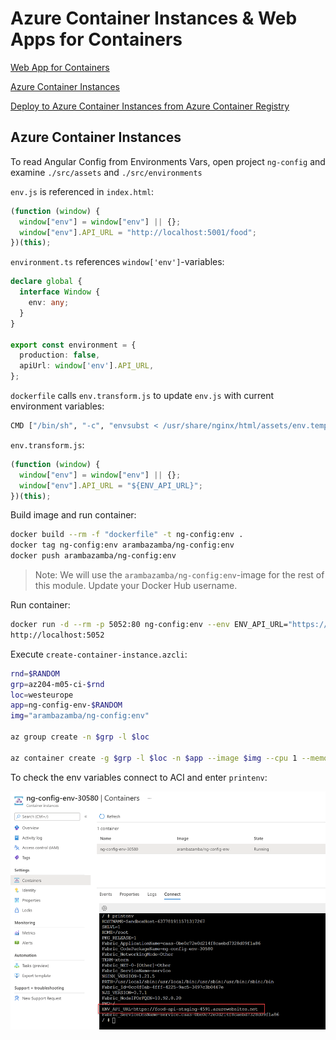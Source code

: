 # Azure Container Instances & Web Apps for Containers

[Web App for Containers](https://docs.microsoft.com/en-us/azure/app-service/containers/)

[Azure Container Instances](https://docs.microsoft.com/en-us/azure/container-instances/)

[Deploy to Azure Container Instances from Azure Container Registry](https://docs.microsoft.com/en-us/azure/container-instances/container-instances-using-azure-container-registry)

## Azure Container Instances

To read Angular Config from Environments Vars, open project `ng-config` and examine `./src/assets` and `./src/environments`

`env.js` is referenced in `index.html`:
```typescript
(function (window) {
  window["env"] = window["env"] || {};
  window["env"].API_URL = "http://localhost:5001/food";
})(this);
```

`environment.ts` references `window['env']`-variables:
```typescript
declare global {
  interface Window {
    env: any;
  }
}

export const environment = {
  production: false,
  apiUrl: window['env'].API_URL,
};
```

`dockerfile` calls `env.transform.js` to update `env.js` with current environment variables:

```bash
CMD ["/bin/sh", "-c", "envsubst < /usr/share/nginx/html/assets/env.template.js > /usr/share/nginx/html/assets/env.js && exec nginx -g 'daemon off;'"]
```

`env.transform.js`:
```typescript
(function (window) {
  window["env"] = window["env"] || {};
  window["env"].API_URL = "${ENV_API_URL}";
})(this);
```

Build image and run container:

```bash
docker build --rm -f "dockerfile" -t ng-config:env .
docker tag ng-config:env arambazamba/ng-config:env
docker push arambazamba/ng-config:env
```

>Note: We will use the `arambazamba/ng-config:env`-image for the rest of this module. Update your Docker Hub username.

Run container:

```bash
docker run -d --rm -p 5052:80 ng-config:env --env ENV_API_URL="https://food-api-staging-4591.azurewebsites.net"
http://localhost:5052
```

Execute `create-container-instance.azcli`:

```bash
rnd=$RANDOM
grp=az204-m05-ci-$rnd
loc=westeurope
app=ng-config-env-$RANDOM
img="arambazamba/ng-config:env"

az group create -n $grp -l $loc

az container create -g $grp -l $loc -n $app --image $img --cpu 1 --memory 1 --dns-name-label $app --port 80 --environment-variables 'API_URL'='https://food-api-staging-4591.azurewebsites.net'
```

To check the env variables connect to ACI and enter `printenv`: 

![check-env](_images/check-env.png)